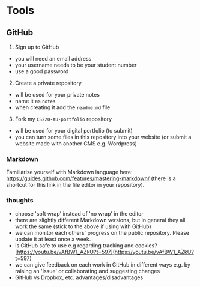 # Tools 
## GitHub 
1. Sign up to GitHub
 - you will need an email address
 - your username needs to be your student number
 - use a good password
2. Create a private repository
  - will be used for your private notes
  - name it as `notes`
  - when creating it add the `readme.md` file
3. Fork my `CS220-AU-portfolio` repository
  - will be used for your digital portfolio (to submit)
  - you can turn some files in this repository into your website (or submit a website made with another CMS e.g. Wordpress)

### Markdown
Familiarise yourself with Markdown language here: https://guides.github.com/features/mastering-markdown/ (there is a shortcut for this link in the file editor in your repository). <!-- add a screenshot? -->

### thoughts
- choose 'soft wrap' instead of 'no wrap' in the editor
- there are slightly different Markdown versions, but in general they all work the same (stick to the above if using with GitHub)
- we can monitor each others' progress on the public repository. Please update it at least once a week. <!-- TODO: make example repo for private and public. Perhaps show examples of sonic art students from ARU. -->
- is GitHub safe to use e.g regarding tracking and cookies? [https://youtu.be/vAfBW1_AZkU?t=597](https://youtu.be/vAfBW1_AZkU?t=597)
- we can give feedback on each work in GitHub in different ways e.g. by raising an 'Issue' or collaborating and suggesting changes <!-- #todo make screencast -->
- GitHub vs Dropbox, etc. advantages/disadvantages 

<!-- #todo
- how to embed/create graphs in the markdown files in the repository e.g. in the `readme.md` file?
-->

